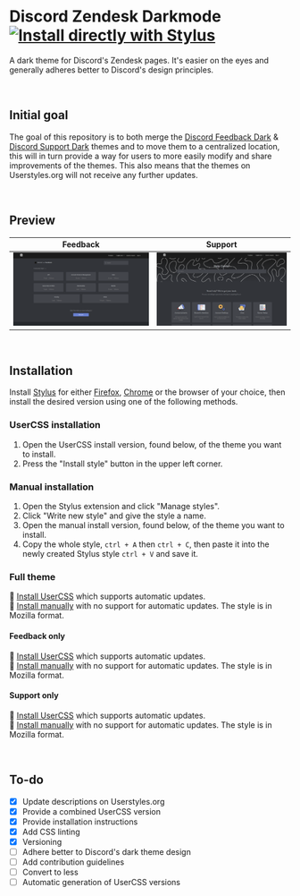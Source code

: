 # Discord Zendesk Darkmode [![Install directly with Stylus](https://img.shields.io/badge/Install%20directly%20with-Stylus-00adad.svg)](https://raw.githubusercontent.com/Thereatra/Discord-Zendesk-Darkmode/master/zendesk-dark.user.css)

A dark theme for Discord's Zendesk pages. It's easier on the eyes and generally adheres better to Discord's design principles.  

<br>

## Initial goal

The goal of this repository is to both merge the [Discord Feedback Dark](https://userstyles.org/styles/165795) & [Discord Support Dark](https://userstyles.org/styles/166961) themes and to move them to a centralized location, this will in turn provide a way for users to more easily modify and share improvements of the themes. This also means that the themes on Userstyles.org will not receive any further updates.

<br>

## Preview

| Feedback | Support |
|----------|---------|
| ![Feedback after](./images/screenshots/feedback_after.png) | ![Support after](./images/screenshots/support_after.png) |

<br>

## Installation

Install [Stylus](https://github.com/openstyles/stylus) for either [Firefox](https://addons.mozilla.org/en-US/firefox/addon/styl-us/), [Chrome](https://chrome.google.com/webstore/detail/stylus/clngdbkpkpeebahjckkjfobafhncgmne) or the browser of your choice, then install the desired version using one of the following methods.

### UserCSS installation

1. Open the UserCSS install version, found below, of the theme you want to install.
2. Press the "Install style" button in the upper left corner.

### Manual installation

1. Open the Stylus extension and click "Manage styles".
2. Click "Write new style" and give the style a name.
3. Open the manual install version, found below, of the theme you want to install.
4. Copy the whole style, `ctrl + A` then `ctrl + C`, then paste it into the newly created Stylus style `ctrl + V` and save it.

### Full theme

💾 [Install UserCSS](https://raw.githubusercontent.com/Thereatra/Discord-Zendesk-Darkmode/master/zendesk-dark.user.css) which supports automatic updates.  
💾 [Install manually](https://raw.githubusercontent.com/Thereatra/Discord-Zendesk-Darkmode/master/zendesk-dark.css) with no support for automatic updates. The style is in Mozilla format.

#### Feedback only

💾 [Install UserCSS](https://raw.githubusercontent.com/Thereatra/Discord-Zendesk-Darkmode/master/feedback/feedback-dark.user.css) which supports automatic updates.  
💾 [Install manually](https://raw.githubusercontent.com/Thereatra/Discord-Zendesk-Darkmode/master/feedback/feedback-dark.css) with no support for automatic updates. The style is in Mozilla format.

#### Support only

💾 [Install UserCSS](https://raw.githubusercontent.com/Thereatra/Discord-Zendesk-Darkmode/master/support/support-dark.user.css) which supports automatic updates.  
💾 [Install manually](https://raw.githubusercontent.com/Thereatra/Discord-Zendesk-Darkmode/master/support/support-dark.css) with no support for automatic updates. The style is in Mozilla format.

<br>

## To-do

- [x] Update descriptions on Userstyles.org
- [x] Provide a combined UserCSS version
- [x] Provide installation instructions
- [x] Add CSS linting
- [x] Versioning
- [ ] Adhere better to Discord's dark theme design
- [ ] Add contribution guidelines
- [ ] Convert to less
- [ ] Automatic generation of UserCSS versions
